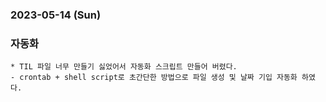 ### 2023-05-14 (Sun)

### 자동화
    * TIL 파일 너무 만들기 싫었어서 자동화 스크립트 만들어 버렸다.
    - crontab + shell script로 초간단한 방법으로 파일 생성 및 날짜 기입 자동화 하였다.
